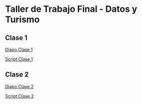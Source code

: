 # Taller de Trabajo Final - Datos y Turismo

## Clase 1
[Diapo Clase 1](https://jgjuara.github.io/taller_datos_turismo/Clase1_taller.html#1)

[Script Clase 1](https://github.com/jgjuara/taller_datos_turismo/blob/6cec40e5534d40c8c24f7e1eafee2f40e508f8ce/scripts/intro.R)

## Clase 2

[Diapo Clase 2](https://jgjuara.github.io/taller_datos_turismo/Clase2_taller.html#1)

[Script Clase 2](https://github.com/jgjuara/taller_datos_turismo/blob/6cec40e5534d40c8c24f7e1eafee2f40e508f8ce/scripts/practica_231002_resolver.R)

